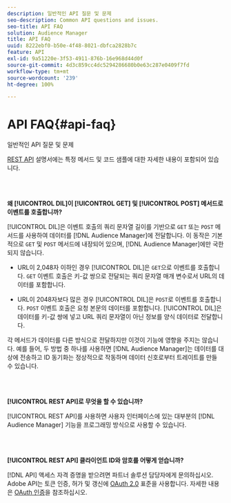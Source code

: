 ```yaml
---
description: 일반적인 API 질문 및 문제
seo-description: Common API questions and issues.
seo-title: API FAQ
solution: Audience Manager
title: API FAQ
uuid: 8222ebf0-b50e-4f48-8021-dbfca2828b7c
feature: API
exl-id: 9a51220e-3f53-4911-876b-16e968d44d0f
source-git-commit: 4d3c859cc4dc5294286680b0e63c287e0409f7fd
workflow-type: tm+mt
source-wordcount: '239'
ht-degree: 100%

---
```


# API FAQ{#api-faq}

일반적인 API 질문 및 문제

<!-- 

faq_api.xml

 -->

[REST API](../api/rest-api-main/rest-api-main.md) 설명서에는 특정 메서드 및 코드 샘플에 대한 자세한 내용이 포함되어 있습니다.

<br> 

**왜 [!UICONTROL DIL]이 [!UICONTROL GET] 및 [!UICONTROL POST] 메서드로 이벤트를 호출합니까?**

[!UICONTROL DIL]은 이벤트 호출의 쿼리 문자열 길이를 기반으로 `GET` 또는 `POST` 메서드를 사용하여 데이터를 [!DNL Audience Manager]에 전달합니다. 이 동작은 기본적으로 `GET` 및 `POST` 메서드에 내장되어 있으며, [!DNL Audience Manager]에만 국한되지 않습니다.

* URL이 2,048자 이하인 경우 [!UICONTROL DIL]은 `GET`으로 이벤트를 호출합니다. `GET` 이벤트 호출은 키-값 쌍으로 전달되는 쿼리 문자열 매개 변수로서 URL의 데이터를 포함합니다.

* URL이 2048자보다 많은 경우 [!UICONTROL DIL]은 `POST`로 이벤트를 호출합니다. `POST` 이벤트 호출은 요청 본문의 데이터를 포함합니다. [!UICONTROL DIL]은 데이터를 키-값 쌍에 넣고 URL 쿼리 문자열이 아닌 정보를 양식 데이터로 전달합니다.

각 메서드가 데이터를 다른 방식으로 전달하지만 이것이 기능에 영향을 주지는 않습니다. 예를 들어, 두 방법 중 하나를 사용하면 [!DNL Audience Manager]는 데이터를 대상에 전송하고 ID 동기화는 정상적으로 작동하며 데이터 신호로부터 트레이트를 만들 수 있습니다.

<br> 

**[!UICONTROL REST API]로 무엇을 할 수 있습니까?**

[!UICONTROL REST API]를 사용하면 사용자 인터페이스에 있는 대부분의 [!DNL Audience Manager] 기능을 프로그래밍 방식으로 사용할 수 있습니다.

<br> 

**[!UICONTROL REST API] 클라이언트 ID와 암호를 어떻게 얻습니까?**

[!DNL API] 액세스 자격 증명을 받으려면 파트너 솔루션 담당자에게 문의하십시오. Adobe API는 토큰 인증, 허가 및 갱신에 [OAuth 2.0](https://oauth.net/2/) 표준을 사용합니다. 자세한 내용은 [OAuth 인증](../api/rest-api-main/aam-api-getting-started.md#oauth)을 참조하십시오.
